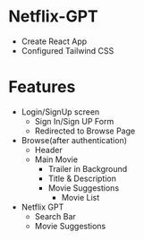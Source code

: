 # Netflix-GPT

- Create React App
- Configured Tailwind CSS

# Features

- Login/SignUp screen
  - Sign In/Sign UP Form
  - Redirected to Browse Page
- Browse(after authentication)
  - Header
  - Main Movie
    - Trailer in Background
    - Title & Description
    - Movie Suggestions
      - Movie List
- Netflix GPT
  - Search Bar
  - Movie Suggestions
